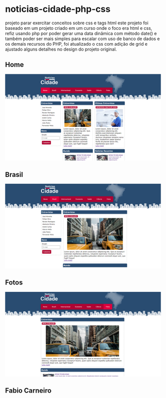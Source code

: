 # noticias-cidade-php-css
projeto parar exercitar conceitos sobre css e tags html
este projeto foi baseado em um projeto criado em um curso
onde o foco era html e css, refiz usando php por poder gerar
uma data dinâmica com método date() e também poder ser mais 
simples para escalar com uso de banco de dados e os demais
recursos do PHP, foi atualizado o css com adição de grid e
ajustado alguns detalhes no design do projeto original.

## Home

![home](img-projeto/img1.png)

## Brasil

![Brasil](img-projeto/img2.png)

## Fotos

![fotos](img-projeto/img3.png)


## Fabio Carneiro
